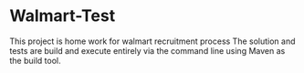 # Walmart-Test
This project is home work for walmart recruitment process
The solution and tests are build and execute entirely via the command line using Maven as the build tool.
